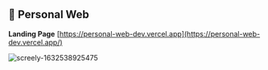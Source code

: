 
## 🚀 Personal Web

  **Landing Page**
  [https://personal-web-dev.vercel.app](https://personal-web-dev.vercel.app/)
    
  
  
![screely-1632538925475](https://user-images.githubusercontent.com/48466908/134755766-1a71bd4b-200f-4fe1-a54c-2022f68666fb.png)

